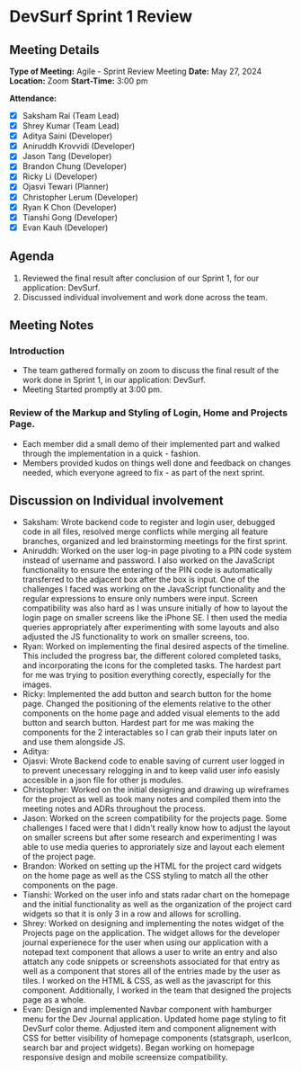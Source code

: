 # DevSurf Sprint 1 Review

## Meeting Details
**Type of Meeting:** Agile - Sprint Review Meeting
**Date:** May 27, 2024  
**Location:** Zoom
**Start-Time:** 3:00 pm

**Attendance:**    
- [x] Saksham Rai (Team Lead)
- [x] Shrey Kumar (Team Lead)
- [x] Aditya Saini (Developer)
- [x] Aniruddh Krovvidi (Developer)
- [x] Jason Tang (Developer)
- [x] Brandon Chung (Developer)
- [x] Ricky Li (Developer)
- [x] Ojasvi Tewari (Planner)
- [x] Christopher Lerum (Developer)
- [x] Ryan K Chon (Developer)
- [x] Tianshi Gong (Developer)
- [x] Evan Kauh (Developer) 

## Agenda
1. Reviewed the final result after conclusion of our Sprint 1, for our application: DevSurf.
2. Discussed individual involvement and work done across the team. 

## Meeting Notes

### Introduction
- The team gathered formally on zoom to discuss the final result of the work done in Sprint 1, in our application: DevSurf.
- Meeting Started promptly at 3:00 pm.


### Review of the Markup and Styling of Login, Home and Projects Page. 
- Each member did a small demo of their implemented part and walked through the implementation in a quick - fashion. 
- Members provided kudos on things well done and feedback on changes needed, which everyone agreed to fix - as part of the next sprint.


## Discussion on Individual involvement
- Saksham:  Wrote backend code to register and login user, debugged code in all files, resolved merge conflicts while merging all feature branches, organized and led brainstorming meetings for the first sprint.
- Aniruddh: Worked on the user log-in page pivoting to a PIN code system instead of username and password. I also worked on the JavaScript functionality to ensure the entering of the PIN code is automatically transferred to the adjacent box after the box is input. One of the challenges I faced was working on the JavaScript functionality and the regular expressions to ensure only numbers were input. Screen compatibility was also hard as I was unsure initially of how to layout the login page on smaller screens like the iPhone SE. I then used the media queries appropriately after experimenting with some layouts and also adjusted the JS functionality to work on smaller screens, too.
- Ryan: Worked on implementing the final desired aspects of the timeline. This included the progress bar, the different colored completed tasks, and incorporating the icons for the completed tasks. The hardest part for me was trying to position everything corectly, especially for the images.
- Ricky: Implemented the add button and search button for the home page. Changed the positioning of the elements relative to the other components on the home page and added visual elements to the add button and search button. Hardest part for me was making the components for the 2 interactables so I can grab their inputs later on and use them alongside JS.
- Aditya:
- Ojasvi: Wrote Backend code to enable saving of current user logged in to prevent unecessary relogging in and to keep valid user info easisly accesible in a json file for other js modules.
- Christopher: Worked on the initial designing and drawing up wireframes for the project as well as took many notes and compiled them into the meeting notes and ADRs throughout the process.
- Jason: Worked on the screen compatibility for the projects page. Some challenges I faced were that I didn't really know how to adjust the layout on smaller screens but after some research and experimenting I was able to use media queries to approriately size and layout each element of the project page.
- Brandon: Worked on setting up the HTML for the project card widgets on the home page as well as the CSS styling to match all the other components on the page. 
- Tianshi:  Worked on the user info and stats radar chart on the homepage and the initial functionality as well as the organization of the project card widgets so that it is only 3 in a row and allows for scrolling.
- Shrey: Worked on designing and implementing the notes widget of the Projects page on the application. The widget allows for the developer journal experienece for the user when using our application with a notepad text component that allows a user to write an entry and also attatch any code snippets or screenshots associated for that entry as well as a component that stores all of the entries made by the user as tiles. I worked on the HTML & CSS, as well as the javascript for this component. Additionally, I worked in the team that designed the projects page as a whole. 
- Evan: Design and implemented Navbar component with hamburger menu for the Dev Journal application. Updated home page styling to fit DevSurf color theme. Adjusted item and component alignement with CSS for better visibility of homepage components (statsgraph, userIcon, search bar and project widgets). Began working on homepage responsive design and mobile screensize compatibility.

